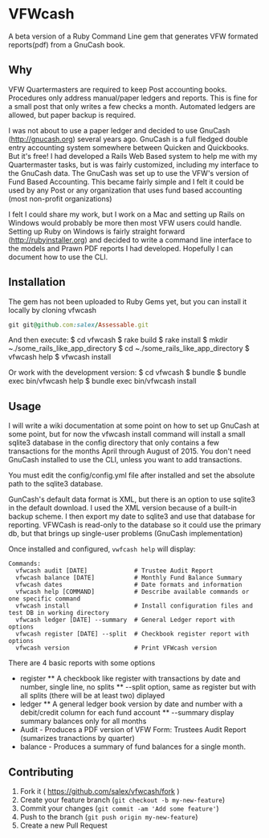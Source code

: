 # VFWcash

A beta version of a Ruby Command Line gem that generates VFW formated reports(pdf) from a GnuCash book.

## Why

VFW Quartermasters are required to keep Post accounting books. Procedures only address manual/paper ledgers and reports.
This is fine for a small post that only writes a few checks a month. Automated ledgers are allowed, but paper backup is 
required.

I was not about to use a paper ledger and decided to use GnuCash (http://gnucash.org) several years ago. GnuCash is a full fledged double entry accounting system somewhere between Quicken and Quickbooks.  But it's free!
I had developed a Rails Web Based system to help me with my Quartermaster tasks, but is was fairly customized, including my
interface to the GnuCash data.
The GnuCash was set up to use the VFW's version of Fund Based Accounting. This became fairly simple and
I felt it could be used by any Post or any organization that uses fund based accounting (most non-profit organizations)

I felt I could share my work, but I work on a Mac and setting up Rails on Windows would probably be more then most VFW
users could handle.  Setting up Ruby on Windows is fairly straight forward (http://rubyinstaller.org) and decided to
write a command line interface to the models and Prawn PDF reports I had developed. Hopefully I can document how to use the CLI.


## Installation

The gem has not been uploaded to Ruby Gems yet, but you can install it locally by cloning vfwcash

```ruby
git git@github.com:salex/Assessable.git
```

And then execute:
    $ cd vfwcash
    $ rake build
    $ rake install
    $ mkdir ~./some_rails_like_app_directory
    $ cd ~./some_rails_like_app_directory
    $ vfwcash help
    $ vfwcash install

Or work with the development version:
    $ cd vfwcash
    $ bundle
    $ bundle exec bin/vfwcash help
    $ bundle exec bin/vfwcash install

## Usage

I will write a wiki documentation at some point on how to set up GnuCash at some point, but for
now the vfwcash install command will install a small sqlite3 database in the config directory that
only contains a few transactions for the months April through August of 2015.  You don't need GnuCash 
installed to use the CLI, unless you want to add transactions.

You must edit the config/config.yml file after installed and set the absolute path to the sqlite3 database.

GunCash's default data format is XML, but there is an option to use sqlite3 in the default download. I used the
XML version because of a built-in backup scheme. I then export my date to sqlite3 and use that database for reporting.
VFWCash is read-only to the database so it could use the primary db, but that brings up single-user problems (GnuCash implementation)

Once installed and configured, `vwfcash help` will display:

    Commands:
      vfwcash audit [DATE]             # Trustee Audit Report 
      vfwcash balance [DATE]           # Monthly Fund Balance Summary 
      vfwcash dates                    # Date formats and information
      vfwcash help [COMMAND]           # Describe available commands or one specific command
      vfwcash install                  # Install configuration files and test DB in working directory
      vfwcash ledger [DATE] --summary  # General Ledger report with options
      vfwcash register [DATE] --split  # Checkbook register report with options
      vfwcash version                  # Print VFWcash version

There are 4 basic reports with some options

*  register
**  A checkbook like register with transactions by date and number, single line, no splits
**  --split option, same as register but with all splits (there will be at least two) diplayed
*  ledger
**  A general ledger book version by date and number with a debit/credit column for each fund account
**  --summary display summary balances only for all months
*  Audit - Produces a PDF version of VFW Form:  Trustees Audit Report (sumarizes tranactions by quarter)
* balance - Produces a summary of fund balances for a single month.

## Contributing

1. Fork it ( https://github.com/salex/vfwcash/fork )
2. Create your feature branch (`git checkout -b my-new-feature`)
3. Commit your changes (`git commit -am 'Add some feature'`)
4. Push to the branch (`git push origin my-new-feature`)
5. Create a new Pull Request
